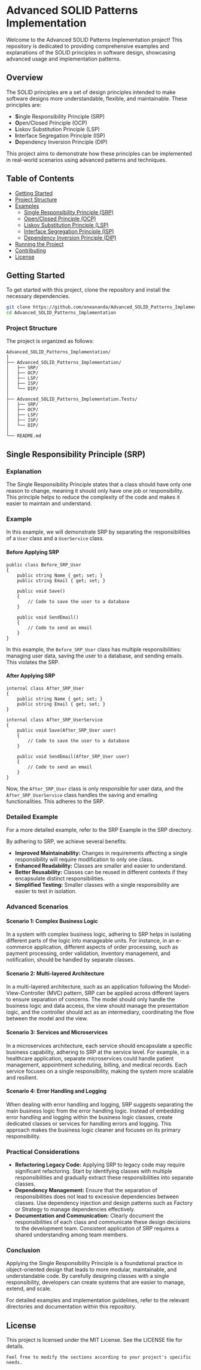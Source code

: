 ﻿# Advanced SOLID Patterns Implementation

Welcome to the Advanced SOLID Patterns Implementation project! This repository is dedicated to providing comprehensive examples and explanations of the SOLID principles in software design, showcasing advanced usage and implementation patterns.

## Overview

The SOLID principles are a set of design principles intended to make software designs more understandable, flexible, and maintainable. These principles are:

- **S**ingle Responsibility Principle (SRP)
- **O**pen/Closed Principle (OCP)
- **L**iskov Substitution Principle (LSP)
- **I**nterface Segregation Principle (ISP)
- **D**ependency Inversion Principle (DIP)

This project aims to demonstrate how these principles can be implemented in real-world scenarios using advanced patterns and techniques.

## Table of Contents

- [Getting Started](#getting-started)
- [Project Structure](#project-structure)
- [Examples](#examples)
  - [Single Responsibility Principle (SRP)](#single-responsibility-principle-srp)
  - [Open/Closed Principle (OCP)](#openclosed-principle-ocp)
  - [Liskov Substitution Principle (LSP)](#liskov-substitution-principle-lsp)
  - [Interface Segregation Principle (ISP)](#interface-segregation-principle-isp)
  - [Dependency Inversion Principle (DIP)](#dependency-inversion-principle-dip)
- [Running the Project](#running-the-project)
- [Contributing](#contributing)
- [License](#license)

## Getting Started

To get started with this project, clone the repository and install the necessary dependencies.

```bash
git clone https://github.com/oneananda/Advanced_SOLID_Patterns_Implementation.git
cd Advanced_SOLID_Patterns_Implementation
```

### Project Structure

The project is organized as follows:

```
Advanced_SOLID_Patterns_Implementation/
│
├── Advanced_SOLID_Patterns_Implementation/
│   ├── SRP/
│   ├── OCP/
│   ├── LSP/
│   ├── ISP/
│   └── DIP/
│
├── Advanced_SOLID_Patterns_Implementation.Tests/
│   ├── SRP/
│   ├── OCP/
│   ├── LSP/
│   ├── ISP/
│   └── DIP/
│
└── README.md
```

## Single Responsibility Principle (SRP)

### Explanation

The Single Responsibility Principle states that a class should have only one reason to change, meaning it should only have one job or responsibility. This principle helps to reduce the complexity of the code and makes it easier to maintain and understand.

### Example

In this example, we will demonstrate SRP by separating the responsibilities of a `User` class and a `UserService` class.

#### Before Applying SRP

```
public class Before_SRP_User
{
    public string Name { get; set; }
    public string Email { get; set; }

    public void Save()
    {
        // Code to save the user to a database
    }

    public void SendEmail()
    {
        // Code to send an email
    }
}
```

In this example, the `Before_SRP_User` class has multiple responsibilities: managing user data, saving the user to a database, and sending emails. This violates the SRP.

#### After Applying SRP


```
internal class After_SRP_User
{
    public string Name { get; set; }
    public string Email { get; set; }
}
```

```
internal class After_SRP_UserService
{
    public void Save(After_SRP_User user)
    {
        // Code to save the user to a database
    }

    public void SendEmail(After_SRP_User user)
    {
        // Code to send an email
    }
}
```


Now, the `After_SRP_User` class is only responsible for user data, and the `After_SRP_UserService` class handles the saving and emailing functionalities. This adheres to the SRP.

### Detailed Example

For a more detailed example, refer to the SRP Example in the SRP directory.

By adhering to SRP, we achieve several benefits:

- **Improved Maintainability:** Changes in requirements affecting a single responsibility will require modification to only one class.
- **Enhanced Readability:** Classes are smaller and easier to understand.
- **Better Reusability:** Classes can be reused in different contexts if they encapsulate distinct responsibilities.
- **Simplified Testing:** Smaller classes with a single responsibility are easier to test in isolation.

### Advanced Scenarios

#### Scenario 1: Complex Business Logic

In a system with complex business logic, adhering to SRP helps in isolating different parts of the logic into manageable units. For instance, in an e-commerce application, different aspects of order processing, such as payment processing, order validation, inventory management, and notification, should be handled by separate classes.

#### Scenario 2: Multi-layered Architecture

In a multi-layered architecture, such as an application following the Model-View-Controller (MVC) pattern, SRP can be applied across different layers to ensure separation of concerns. The model should only handle the business logic and data access, the view should manage the presentation logic, and the controller should act as an intermediary, coordinating the flow between the model and the view.

#### Scenario 3: Services and Microservices

In a microservices architecture, each service should encapsulate a specific business capability, adhering to SRP at the service level. For example, in a healthcare application, separate microservices could handle patient management, appointment scheduling, billing, and medical records. Each service focuses on a single responsibility, making the system more scalable and resilient.

#### Scenario 4: Error Handling and Logging

When dealing with error handling and logging, SRP suggests separating the main business logic from the error handling logic. Instead of embedding error handling and logging within the business logic classes, create dedicated classes or services for handling errors and logging. This approach makes the business logic cleaner and focuses on its primary responsibility.

### Practical Considerations

- **Refactoring Legacy Code:** Applying SRP to legacy code may require significant refactoring. Start by identifying classes with multiple responsibilities and gradually extract these responsibilities into separate classes.
- **Dependency Management:** Ensure that the separation of responsibilities does not lead to excessive dependencies between classes. Use dependency injection and design patterns such as Factory or Strategy to manage dependencies effectively.
- **Documentation and Communication:** Clearly document the responsibilities of each class and communicate these design decisions to the development team. Consistent application of SRP requires a shared understanding among team members.

### Conclusion

Applying the Single Responsibility Principle is a foundational practice in object-oriented design that leads to more modular, maintainable, and understandable code. By carefully designing classes with a single responsibility, developers can create systems that are easier to manage, extend, and scale.

For detailed examples and implementation guidelines, refer to the relevant directories and documentation within this repository.


## License
This project is licensed under the MIT License. See the LICENSE file for details.

```
Feel free to modify the sections according to your project's specific needs.
```
